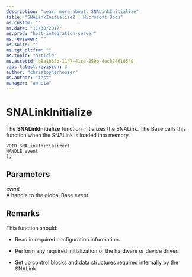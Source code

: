 ```yaml
---
description: "Learn more about: SNALinkInitialize"
title: "SNALinkInitialize2 | Microsoft Docs"
ms.custom: ""
ms.date: "11/30/2017"
ms.prod: "host-integration-server"
ms.reviewer: ""
ms.suite: ""
ms.tgt_pltfrm: ""
ms.topic: "article"
ms.assetid: b8a1b65b-1147-41ce-859b-4ec824610540
caps.latest.revision: 3
author: "christopherhouser"
ms.author: "test"
manager: "anneta"
---
```

# SNALinkInitialize
The **SNALinkInitialize** function initializes the SNALink. The Base calls this function when the SNALink is loaded into memory.  
  
```  
VOID SNALinkInitializer(  
HANDLE event   
);  
```  
  
## Parameters  
 *event*  
 A handle to the global Base event.  
  
## Remarks  
 This function should:  
  
-   Read in required configuration information.  
  
-   Perform any required initialization of the hardware or device driver.  
  
-   Set up control blocks and data structures required internally by the SNALink.
